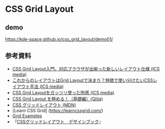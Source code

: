 # CSS Grid Layout

## demo
https://kde-space.github.io/css_grid_layout/demo01/

## 参考資料
- [CSS Grid Layout入門。対応ブラウザが出揃った新しいレイアウト仕様 (ICS media)](https://ics.media/entry/15649)
- [これからのレイアウトはGrid Layoutで決まり？特徴で使い分けたいCSSレイアウト手法 (ICS media)](https://ics.media/entry/15921)
- [CSS Grid Layoutをガッツリ使った所感 (ICS media)](https://ics.media/entry/17403)
- [CSS Grid Layout を極める！（基礎編）(Qiita)](https://qiita.com/kura07/items/e633b35e33e43240d363)
- [CSS グリッドレイアウト (MDN)](https://developer.mozilla.org/ja/docs/Web/CSS/CSS_Grid_Layout)
- [Learn CSS Grid] (https://learncssgrid.com/)
- [Grid Examples](http://www.gridexamples.com/)
- 『[CSSグリッドレイアウト　デザインブック](https://book.mynavi.jp/ec/products/detail/id=90633)』


